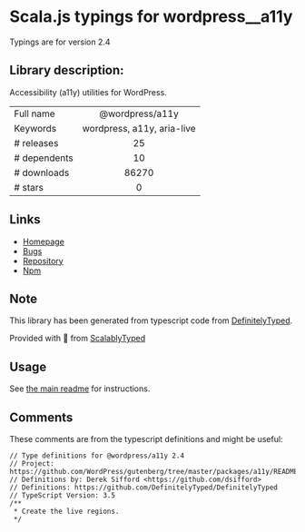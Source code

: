 
# Scala.js typings for wordpress__a11y

Typings are for version 2.4

## Library description:
Accessibility (a11y) utilities for WordPress.

|                    |                 |
| ------------------ | :-------------: |
| Full name          | @wordpress/a11y |
| Keywords           | wordpress, a11y, aria-live |
| # releases         | 25 |
| # dependents       | 10 |
| # downloads        | 86270 |
| # stars            | 0 |

## Links
- [Homepage](https://github.com/WordPress/gutenberg/tree/master/packages/a11y/README.md)
- [Bugs](https://github.com/WordPress/gutenberg/issues)
- [Repository](https://github.com/WordPress/gutenberg)
- [Npm](https://www.npmjs.com/package/%40wordpress%2Fa11y)
    


## Note
This library has been generated from typescript code from [DefinitelyTyped](https://definitelytyped.org).

Provided with :purple_heart: from [ScalablyTyped](https://github.com/oyvindberg/ScalablyTyped)

## Usage
See [the main readme](../../readme.md) for instructions.

## Comments

These comments are from the typescript definitions and might be useful:
```
// Type definitions for @wordpress/a11y 2.4
// Project: https://github.com/WordPress/gutenberg/tree/master/packages/a11y/README.md
// Definitions by: Derek Sifford <https://github.com/dsifford>
// Definitions: https://github.com/DefinitelyTyped/DefinitelyTyped
// TypeScript Version: 3.5
/**
 * Create the live regions.
 */

```

